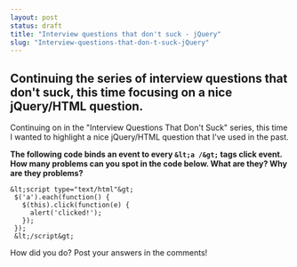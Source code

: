 ```yaml
---
layout: post
status: draft
title: "Interview questions that don't suck - jQuery"
slug: "Interview-questions-that-don-t-suck-jQuery"
---
```


## Continuing the series of interview questions that don't suck, this time focusing on a nice jQuery/HTML question.


Continuing on in the "Interview Questions That Don't Suck" series, this time I wanted to highlight a nice jQuery/HTML question that I've used in the past.


**The following code binds an event to every `&lt;a /&gt;` tags click event. How many problems can you spot in the code below. What are they? Why are they problems?**

    &lt;script type="text/html"&gt;
     $('a').each(function() {
       $(this).click(function(e) {
         alert('clicked!');
       });
     });
     &lt;/script&gt;

How did you do? Post your answers in the comments!


